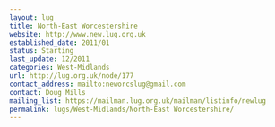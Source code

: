 ```yaml
---
layout: lug
title: North-East Worcestershire
website: http://www.new.lug.org.uk
established_date: 2011/01
status: Starting
last_update: 12/2011
categories: West-Midlands
url: http://lug.org.uk/node/177
contact_address: mailto:neworcslug@gmail.com
contact: Doug Mills
mailing_list: https://mailman.lug.org.uk/mailman/listinfo/newlug
permalink: lugs/West-Midlands/North-East Worcestershire/
---
```

